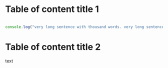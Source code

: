 
# Table of content title 1

```js

console.log("very long sentence with thousand words. very long sentence with thousand words. very long sentence with thousand words. very long sentence with thousand words.")
```

# Table of content title 2

text
